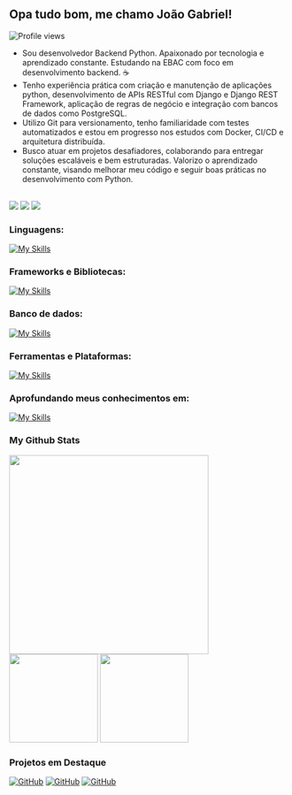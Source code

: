 ## Opa tudo bom, me chamo João Gabriel!

 
  <div align="left">
<img src="https://komarev.com/ghpvc/?username=jglucian0&color=blue" alt="Profile views" />
  </div>

<div>
  <ul>
<li>Sou desenvolvedor Backend Python. Apaixonado por tecnologia e aprendizado constante. Estudando na EBAC com foco em desenvolvimento backend. ☕</li>
<li>Tenho experiência prática com criação e manutenção de aplicações python, desenvolvimento de APIs RESTful com Django e Django REST Framework, aplicação de regras de negócio e integração com bancos de dados como PostgreSQL.</li>
<li>Utilizo Git para versionamento, tenho familiaridade com testes automatizados e estou em progresso nos estudos com Docker, CI/CD e arquitetura distribuída.</li>
<li>Busco atuar em projetos desafiadores, colaborando para entregar soluções escaláveis e bem estruturadas. Valorizo o aprendizado constante, visando melhorar meu código e seguir boas práticas no desenvolvimento com Python.</li>
</ul>
  </div>                 

<br>

 
<div> 
  <a href="https://www.linkedin.com/in/jgluciano/" target="_blank"><img src="https://img.shields.io/badge/-LinkedIn-%230077B5?style=for-the-badge&logo=linkedin&logoColor=white" target="_blank"></a>
  <!-- <a href="https://discord.gg/" target="_blank"><img src="https://img.shields.io/badge/Discord-7289DA?style=for-the-badge&logo=discord&logoColor=white" target="_blank"></a> -->
  <a href = "mailto:jgluciano@icloud.com"><img src="https://img.shields.io/badge/-Gmail-%23333?style=for-the-badge&logo=gmail&logoColor=white" target="_blank"></a>
  <a href="https://wa.me/5543996142131?text=Ol%C3%A1%2C%20vim%20atrav%C3%A9s%20do%20seu%20perfil%20no%20GitHub!" target="_blank"><img src="https://img.shields.io/badge/-Whatsapp-%122316?style=for-the-badge&logo=whatsapp&logoColor=white" target="_blank"></a>
</div>

</div>   

### Linguagens:
   [![My Skills](https://skillicons.dev/icons?i=python,java,js)](https://skillicons.dev)

### Frameworks e Bibliotecas:             
   [![My Skills](https://skillicons.dev/icons?i=django,flask)](https://skillicons.dev)
   
### Banco de dados:
   [![My Skills](https://skillicons.dev/icons?i=postgresql,mysql)](https://skillicons.dev)

### Ferramentas e Plataformas:
   [![My Skills](https://skillicons.dev/icons?i=git,docker,redis,vscode,vercel)](https://skillicons.dev)

### Aprofundando meus conhecimentos em:
   [![My Skills](https://skillicons.dev/icons?i=django,java,python)](https://skillicons.dev)


### My Github Stats
    
<img width='360' src="https://github-readme-stats.vercel.app/api/top-langs/?username=jglucian0&theme=react&show_icons=true&hide_border=true&layout=compact" />  

<div>
 <img height='160' src="https://github-readme-stats.vercel.app/api?username=jglucian0&theme=react&show_icons=true&hide_border=true&count_private=true" />
 <img height='160'  src="https://github-readme-streak-stats.herokuapp.com/?user=jglucian0&theme=react&hide_border=true" /> 
</div>

### Projetos em Destaque
<a href="https://github.com/jglucian0/toy-rental-backend"><img   alt="GitHub" src="https://github-readme-stats.vercel.app/api/pin/?username=jglucian0&show_icons=true&theme=react&repo=toy-rental-backend"/></a>
<a href="https://github.com/jglucian0/toy-rental-frontend"><img   alt="GitHub" src="https://github-readme-stats.vercel.app/api/pin/?username=jglucian0&show_icons=true&theme=react&repo=toy-rental-frontend"/></a>
<a href="https://github.com/jglucian0/task-manager-cli"><img   alt="GitHub" src="https://github-readme-stats.vercel.app/api/pin/?username=jglucian0&show_icons=true&theme=react&repo=task-manager-cli"/></a>
